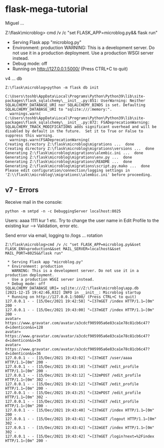 # flask-mega-tutorial

Miguel ...


Z:\flask\microblog> cmd /v /c "set FLASK_APP=microblog.py&& flask run"

 * Serving Flask app "microblog.py"
 * Environment: production
   WARNING: This is a development server. Do not use it in a production deployment.
   Use a production WSGI server instead.
 * Debug mode: off
 * Running on http://127.0.0.1:5000/ (Press CTRL+C to quit)


v4 ... db

```
Z:\flask\microblog>python -m flask db init

C:\Users\toshb\AppData\Local\Programs\Python\Python39\lib\site-packages\flask_sqlalchemy\__init__.py:851: UserWarning: Neither SQLALCHEMY_DATABASE_URI nor SQLALCHEMY_BINDS is set. Defaulting SQLALCHEMY_DATABASE_URI to "sqlite:///:memory:".
  warnings.warn(
C:\Users\toshb\AppData\Local\Programs\Python\Python39\lib\site-packages\flask_sqlalchemy\__init__.py:872: FSADeprecationWarning: SQLALCHEMY_TRACK_MODIFICATIONS adds significant overhead and will be disabled by default in the future.  Set it to True or False to suppress this warning.
  warnings.warn(FSADeprecationWarning(
Creating directory Z:\flask\microblog\migrations ...  done
Creating directory Z:\flask\microblog\migrations\versions ...  done
Generating Z:\flask\microblog\migrations\alembic.ini ...  done
Generating Z:\flask\microblog\migrations\env.py ...  done
Generating Z:\flask\microblog\migrations\README ...  done
Generating Z:\flask\microblog\migrations\script.py.mako ...  done
Please edit configuration/connection/logging settings in 'Z:\\flask\\microblog\\migrations\\alembic.ini' before proceeding.
```

## v7 - Errors 

Receive mail in the console:

```
python -m smtpd -n -c DebuggingServer localhost:8025
```

Users: aaaa 1111
kur 1
etc.
Try to change the user name in Edit Profile to the existing kur --> Validation, error etc.

Send error via email, logging to /logs ... rotation

```
Z:\flask\microblog>cmd /v /c "set FLASK_APP=microblog.py&&set FLASK_ENV=production&&set MAIL_SERVER=localhost&&set MAIL_PORT=8025&&flask run"

 * Serving Flask app "microblog.py"
 * Environment: production
   WARNING: This is a development server. Do not use it in a production deployment.
   Use a production WSGI server instead.
 * Debug mode: off
SQLALCHEMY_DATABASE_URI= sqlite:///Z:\flask\microblog\app.db
[2021-12-15 19:42:46,032] INFO in __init__: Microblog startup
 * Running on http://127.0.0.1:5000/ (Press CTRL+C to quit)
127.0.0.1 - - [15/Dec/2021 19:42:58] "←[37mGET /index HTTP/1.1←[0m" 200 -
127.0.0.1 - - [15/Dec/2021 19:43:00] "←[37mGET /index HTTP/1.1←[0m" 200 -
avatar= https://www.gravatar.com/avatar/a3cdcf905995a6e83ca1e78c81cb6c47?d=identicon&s=128
avatar= https://www.gravatar.com/avatar/a3cdcf905995a6e83ca1e78c81cb6c47?d=identicon&s=36
avatar= https://www.gravatar.com/avatar/a3cdcf905995a6e83ca1e78c81cb6c47?d=identicon&s=36
127.0.0.1 - - [15/Dec/2021 19:43:02] "←[37mGET /user/aaaa HTTP/1.1←[0m" 200 -
127.0.0.1 - - [15/Dec/2021 19:43:10] "←[37mGET /edit_profile HTTP/1.1←[0m" 200 -
127.0.0.1 - - [15/Dec/2021 19:43:12] "←[32mPOST /edit_profile HTTP/1.1←[0m" 302 -
127.0.0.1 - - [15/Dec/2021 19:43:12] "←[37mGET /edit_profile HTTP/1.1←[0m" 200 -
127.0.0.1 - - [15/Dec/2021 19:43:25] "←[32mPOST /edit_profile HTTP/1.1←[0m" 302 -
127.0.0.1 - - [15/Dec/2021 19:43:25] "←[37mGET /edit_profile HTTP/1.1←[0m" 200 -
127.0.0.1 - - [15/Dec/2021 19:43:40] "←[37mGET /index HTTP/1.1←[0m" 200 -
127.0.0.1 - - [15/Dec/2021 19:43:41] "←[32mGET /logout HTTP/1.1←[0m" 302 -
127.0.0.1 - - [15/Dec/2021 19:43:42] "←[32mGET /index HTTP/1.1←[0m" 302 -
127.0.0.1 - - [15/Dec/2021 19:43:42] "←[37mGET /login?next=%2Findex HTTP/1.1←[0m" 200 -
```
